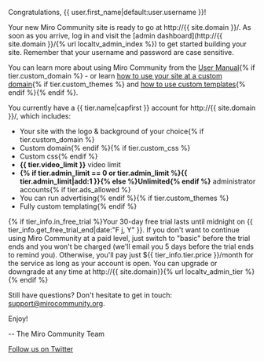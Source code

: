 Congratulations, {{ user.first_name|default:user.username }}!

Your new Miro Community site is ready to go at http://{{ site.domain }}/. As soon as you arrive, log in and visit the [admin dashboard](http://{{ site.domain }}/{% url localtv_admin_index %}) to get started building your site. Remember that your username and password are case sensitive.

You can learn more about using Miro Community from the [User Manual](http://support.mirocommunity.org/solution/categories/13505){% if tier.custom_domain %} - or learn [how to use your site at a custom domain](http://develop.participatoryculture.org/index.php/MiroCommunity/CustomDomain){% if tier.custom_themes %} and [how to use custom templates](http://develop.participatoryculture.org/index.php/MiroCommunity/Theming){% endif %}{% endif %}.

You currently have a {{ tier.name|capfirst }} account for http://{{ site.domain }}/, which includes:

* Your site with the logo & background of your choice{% if tier.custom_domain %}
* Custom domain{% endif %}{% if tier.custom_css %}
* Custom css{% endif %}
* **{{ tier.video_limit }}** video limit
* **{% if tier.admin_limit == 0 or tier.admin_limit %}{{ tier.admin_limit|add:1 }}{% else %}Unlimited{% endif %}** administrator accounts{% if tier.ads_allowed %}
* You can run advertising{% endif %}{% if tier.custom_themes %}
* Fully custom templating{% endif %}

{% if tier_info.in_free_trial %}Your 30-day free trial lasts until midnight on {{ tier_info.get_free_trial_end|date:"F j, Y" }}. If
you don't want to continue using Miro Community at a paid level, just switch to
"basic" before the trial ends and you won't be charged (we'll email you 5 days
before the trial ends to remind you). Otherwise, you'll pay just ${{ tier_info.tier.price }}/month
for the service as long as your account is open. You can upgrade or downgrade at
any time at http://{{ site.domain}}{% url localtv_admin_tier %}
{% endif %}

Still have questions? Don't hesitate to get in touch:
<support@mirocommunity.org>.

Enjoy!

-- The Miro Community Team

[Follow us on Twitter](http://twitter.com/mirocommunity)